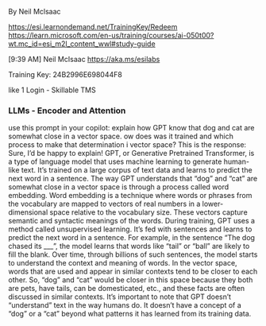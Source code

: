 By Neil Mclsaac

https://esi.learnondemand.net/TrainingKey/Redeem
https://learn.microsoft.com/en-us/training/courses/ai-050t00?wt.mc_id=esi_m2l_content_wwl#study-guide

[9:39 AM] Neil McIsaac
https://aka.ms/esilabs

Training Key: 24B2996E698044F8

 like 1
Login - Skillable TMS

### LLMs - Encoder and Attention
use this prompt in your copilot: explain how GPT know that dog and cat are somewhat close in a vector space. ow does  was it trained and which process to make that determination i vector space?  This is the response: Sure, I’d be happy to explain!
GPT, or Generative Pretrained Transformer, is a type of language model that uses machine learning to generate human-like text. It’s trained on a large corpus of text data and learns to predict the next word in a sentence.
The way GPT understands that “dog” and “cat” are somewhat close in a vector space is through a process called word embedding. Word embedding is a technique where words or phrases from the vocabulary are mapped to vectors of real numbers in a lower-dimensional space relative to the vocabulary size. These vectors capture semantic and syntactic meanings of the words.
During training, GPT uses a method called unsupervised learning. It’s fed with sentences and learns to predict the next word in a sentence. For example, in the sentence “The dog chased its ___”, the model learns that words like “tail” or “ball” are likely to fill the blank. Over time, through billions of such sentences, the model starts to understand the context and meaning of words.
In the vector space, words that are used and appear in similar contexts tend to be closer to each other. So, “dog” and “cat” would be closer in this space because they both are pets, have tails, can be domesticated, etc., and these facts are often discussed in similar contexts.
It’s important to note that GPT doesn’t “understand” text in the way humans do. It doesn’t have a concept of a “dog” or a “cat” beyond what patterns it has learned from its training data.

###
